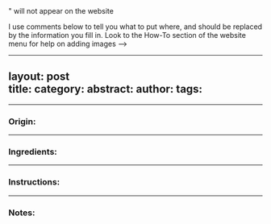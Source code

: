 ﻿<!--
HOW TO USE THIS TEMPLATE:
these arrow looking things are called "comments"
Anything in between "<!--" and "-->" will not appear on the website
I use comments below to tell you what to put where, and should be replaced by the information you fill in.
Look to the How-To section of the website menu for help on adding images
-->

---  
layout: post  
title: <!-- recipe name -->
category: <!-- what type of dish -->
abstract: <!-- short description -->
author: <!-- submitter or author of recipe -->
tags: <!-- a few of the most pertinent ingredients -->
---  
  
***

### Origin:  

<!-- origin story here -->

***

### Ingredients:  
 
<!-- ingredients list here -->
  
***

### Instructions:  

<!-- instructions here -->
  
***

### Notes:  
  
<!-- anything else to add? -->